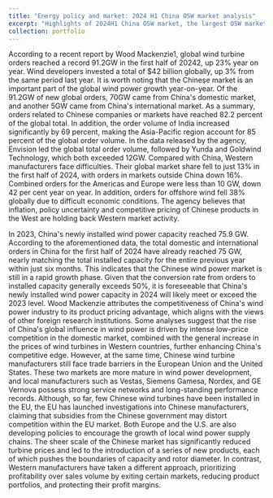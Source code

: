 ```yaml
---
title: "Energy policy and market: 2024 H1 China OSW market analysis"
excerpt: "Highlights of 2024H1 China OSW market, the largest OSW market around the world"
collection: portfolio
---
```


According to a recent report by Wood Mackenzie1, global wind turbine orders reached a record 91.2GW in the first half of 20242, up 23% year on year. Wind developers invested a total of $42 billion globally, up 3% from the same period last year. It is worth noting that the Chinese market is an important part of the global wind power growth year-on-year. Of the 91.2GW of new global orders, 70GW came from China's domestic market, and another 5GW came from China's international market. As a summary, orders related to Chinese companies or markets have reached 82.2 percent of the global total. In addition, the order volume of India increased significantly by 69 percent, making the Asia-Pacific region account for 85 percent of the global order volume. In the data released by the agency, Envision led the global total order volume, followed by Yunda and Goldwind Technology, which both exceeded 12GW. Compared with China, Western manufacturers face difficulties. Their global market share fell to just 13% in the first half of 2024, with orders in markets outside China down 16%. Combined orders for the Americas and Europe were less than 10 GW, down 42 per cent year on year. In addition, orders for offshore wind fell 38% globally due to difficult economic conditions. The agency believes that inflation, policy uncertainty and competitive pricing of Chinese products in the West are holding back Western market activity.

In 2023, China's newly installed wind power capacity reached 75.9 GW. According to the aforementioned data, the total domestic and international orders in China for the first half of 2024 have already reached 75 GW, nearly matching the total installed capacity for the entire previous year within just six months. This indicates that the Chinese wind power market is still in a rapid growth phase. Given that the conversion rate from orders to installed capacity generally exceeds 50%, it is foreseeable that China's newly installed wind power capacity in 2024 will likely meet or exceed the 2023 level.
Wood Mackenzie attributes the competitiveness of China's wind power industry to its product pricing advantage, which aligns with the views of other foreign research institutions. Some analyses suggest that the rise of China's global influence in wind power is driven by intense low-price competition in the domestic market, combined with the general increase in the prices of wind turbines in Western countries, further enhancing China's competitive edge. However, at the same time, Chinese wind turbine manufacturers still face trade barriers in the European Union and the United States. These two markets are more mature in wind power development, and local manufacturers such as Vestas, Siemens Gamesa, Nordex, and GE Vernova possess strong service networks and long-standing performance records.
Although, so far, few Chinese wind turbines have been installed in the EU, the EU has launched investigations into Chinese manufacturers, claiming that subsidies from the Chinese government may distort competition within the EU market. Both Europe and the U.S. are also developing policies to encourage the growth of local wind power supply chains. The sheer scale of the Chinese market has significantly reduced turbine prices and led to the introduction of a series of new products, each of which pushes the boundaries of capacity and rotor diameter. In contrast, Western manufacturers have taken a different approach, prioritizing profitability over sales volume by exiting certain markets, reducing product portfolios, and protecting their profit margins.
